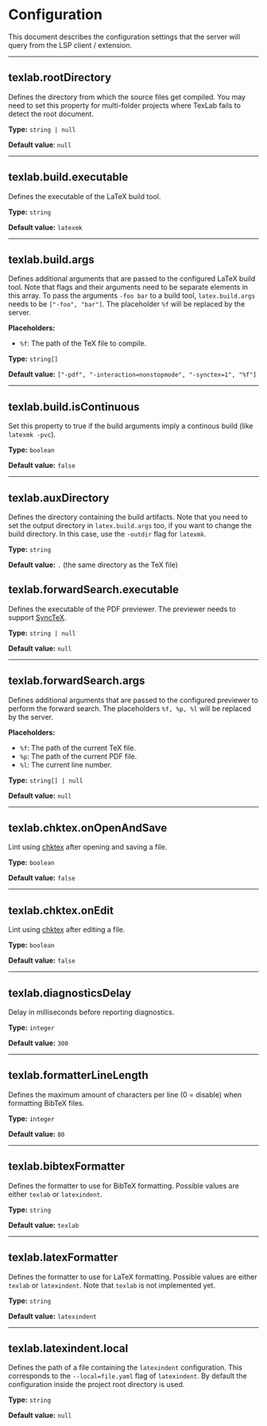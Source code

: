 # Configuration

This document describes the configuration settings
that the server will query from the LSP client / extension.

---

## texlab.rootDirectory

Defines the directory from which the source files get compiled.
You may need to set this property for multi-folder projects
where TexLab fails to detect the root document.

**Type:** `string | null`

**Default value**: `null`

---

## texlab.build.executable

Defines the executable of the LaTeX build tool.

**Type:** `string`

**Default value:** `latexmk`

---

## texlab.build.args

Defines additional arguments that are passed to the configured LaTeX build tool.
Note that flags and their arguments need to be separate
elements in this array.
To pass the arguments `-foo bar` to a build tool,
`latex.build.args` needs to be `["-foo", "bar"]`.
The placeholder `%f` will be replaced by the server.

**Placeholders:**

- `%f`: The path of the TeX file to compile.

**Type:** `string[]`

**Default value:** `["-pdf", "-interaction=nonstopmode", "-synctex=1", "%f"]`

---

## texlab.build.isContinuous

Set this property to true if the build arguments imply a continous build (like `latexmk -pvc`).

**Type:** `boolean`

**Default value:** `false`

---

## texlab.auxDirectory

Defines the directory containing the build artifacts.
Note that you need to set the output directory in `latex.build.args` too,
if you want to change the build directory.
In this case, use the `-outdir` flag for `latexmk`.

**Type:** `string`

**Default value:** `.` (the same directory as the TeX file)

## texlab.forwardSearch.executable

Defines the executable of the PDF previewer.
The previewer needs to support [SyncTeX](http://www.tug.org/TUGboat/tb29-3/tb93laurens.pdf).

**Type:** `string | null`

**Default value:** `null`

---

## texlab.forwardSearch.args

Defines additional arguments that are passed to the configured previewer to perform the forward search.
The placeholders `%f, %p, %l` will be replaced by the server.

**Placeholders:**

- `%f`: The path of the current TeX file.
- `%p`: The path of the current PDF file.
- `%l`: The current line number.

**Type:** `string[] | null`

**Default value:** `null`

---

## texlab.chktex.onOpenAndSave

Lint using [chktex](https://www.nongnu.org/chktex/) after opening and saving a file.

**Type:** `boolean`

**Default value:** `false`

---

## texlab.chktex.onEdit

Lint using [chktex](https://www.nongnu.org/chktex/) after editing a file.

**Type:** `boolean`

**Default value:** `false`

---

## texlab.diagnosticsDelay

Delay in milliseconds before reporting diagnostics.

**Type:** `integer`

**Default value:** `300`

---

## texlab.formatterLineLength

Defines the maximum amount of characters per line (0 = disable) when formatting BibTeX files.

**Type:** `integer`

**Default value:** `80`

---

## texlab.bibtexFormatter

Defines the formatter to use for BibTeX formatting.
Possible values are either `texlab` or `latexindent`.

**Type:** `string`

**Default value:** `texlab`

---

## texlab.latexFormatter

Defines the formatter to use for LaTeX formatting.
Possible values are either `texlab` or `latexindent`.
Note that `texlab` is not implemented yet.

**Type:** `string`

**Default value:** `latexindent`

---

## texlab.latexindent.local

Defines the path of a file containing the `latexindent` configuration.
This corresponds to the `--local=file.yaml` flag of `latexindent`.
By default the configuration inside the project root directory is used.

**Type:** `string`

**Default value:** `null`
